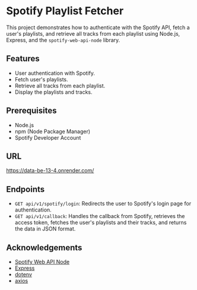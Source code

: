 # Spotify Playlist Fetcher

This project demonstrates how to authenticate with the Spotify API, fetch a user's playlists, and retrieve all tracks from each playlist using Node.js, Express, and the `spotify-web-api-node` library.

## Features
- User authentication with Spotify.
- Fetch user's playlists.
- Retrieve all tracks from each playlist.
- Display the playlists and tracks.

## Prerequisites
- Node.js
- npm (Node Package Manager)
- Spotify Developer Account

## URL 
https://data-be-13-4.onrender.com/

## Endpoints

- `GET api/v1/spotify/login`: Redirects the user to Spotify's login page for authentication.
- `GET api/v1/callback`: Handles the callback from Spotify, retrieves the access token, fetches the user's playlists and their tracks, and returns the data in JSON format.


## Acknowledgements

- [Spotify Web API Node](https://github.com/thelinmichael/spotify-web-api-node)
- [Express](https://expressjs.com/)
- [dotenv](https://github.com/motdotla/dotenv)
- [axios](https://github.com/axios/axios)